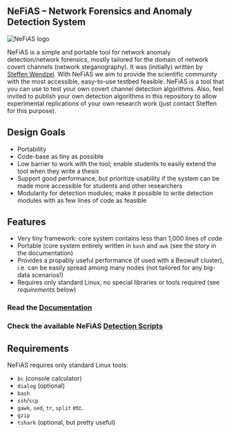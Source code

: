 ## NeFiAS – Network Forensics and Anomaly Detection System

<img src="https://github.com/cdpxe/nefias/raw/master/documentation/logo/nefias_logo.png" title="NeFiAS logo" />

NeFiAS is a simple and portable tool for network anomaly detection/network forensics, mostly tailored for the domain of network covert channels (network steganography). It was (initially) written by [Steffen Wendzel](https://www.wendzel.de). With NeFiAS we aim to provide the scientific community with the most accessible, easy-to-use testbed feasible. NeFiAS is a tool that you can use to test your own covert channel detection algorithms. Also, feel invited to publish your own detection algorithms in this repository to allow experimental replications of your own research work (just contact Steffen for this purpose).

## Design Goals

- Portability
- Code-base as tiny as possible
- Low barrier to work with the tool; enable students to easily extend the tool when they write a thesis
- Support good performance, *but* prioritize usability if the system can be made more accessible for students and other researchers
- Modularity for detection modules; make it possible to write detection modules with as few lines of code as feasible

## Features

- Very tiny framework: core system contains less than 1,000 lines of code
- Portable (core system entirely written in `bash` and `awk` (see the *story* in the documentation)
- Provides a propably useful performance (if used with a Beowulf cluster), i.e. can be easily spread among many nodes (not tailored for any big-data scenarios!)
- Requires only standard Linux, no special libraries or tools required (see *requirements* below)

### Read the [Documentation](https://github.com/cdpxe/nefias/blob/master/documentation/README.md)

### Check the available NeFiAS [Detection Scripts](https://github.com/cdpxe/nefias/blob/master/scripts/README.md)

## Requirements

NeFiAS requires only standard Linux tools:

- `bc` (console calculator)
- `dialog` (optional)
- `bash`
- `ssh`/`scp`
- `gawk`, `sed`, `tr`, `split` etc.
- `gzip`
- `tshark` (optional, but pretty useful)

